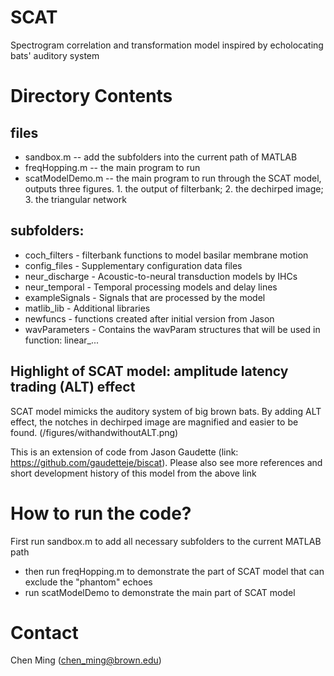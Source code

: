 # SCAT
Spectrogram correlation and transformation model inspired by echolocating bats' auditory system
# Directory Contents
## files
* sandbox.m -- add the subfolders into the current path of MATLAB
* freqHopping.m -- the main program to run
* scatModelDemo.m -- the main program to run through the SCAT model, outputs three figures. 1. the output of filterbank; 2. the dechirped image; 3. the triangular network

## subfolders:
 - coch_filters - filterbank functions to model basilar membrane motion
 - config_files - Supplementary configuration data files
 - neur_discharge - Acoustic-to-neural transduction models by IHCs
 - neur_temporal - Temporal processing models and delay lines 
 - exampleSignals - Signals that are processed by the model
 - matlib_lib - Additional libraries
 - newfuncs - functions created after initial version from Jason
 - wavParameters - Contains the wavParam structures that will be used in function: linear_...
 
## Highlight of SCAT model: amplitude latency trading (ALT) effect
 SCAT model mimicks the auditory system of big brown bats. By adding ALT effect, the notches in dechirped image are magnified and easier to be found.
 (/figures/withandwithoutALT.png)
 
 This is an extension of code from Jason Gaudette (link: https://github.com/gaudetteje/biscat). Please also see more references and short development history of this model from the above link
 
 # How to run the code?
 First run sandbox.m to add all necessary subfolders to the current MATLAB path
 * then run freqHopping.m to demonstrate the part of SCAT model that can exclude the "phantom" echoes
 * run scatModelDemo to demonstrate the main part of SCAT model
 # Contact
 Chen Ming (chen_ming@brown.edu)

